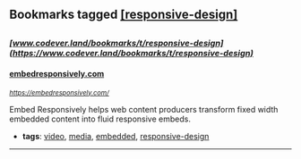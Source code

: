 ## Bookmarks tagged [[responsive-design]](https://www.codever.land/search?q=[responsive-design])

_<sup><sup>[www.codever.land/bookmarks/t/responsive-design](https://www.codever.land/bookmarks/t/responsive-design)</sup></sup>_
---
#### [embedresponsively.com](https://embedresponsively.com/)
_<sup>https://embedresponsively.com/</sup>_

Embed Responsively helps web content producers transform fixed width embedded content into fluid responsive embeds.

* **tags**: [video](../tagged/video.md), [media](../tagged/media.md), [embedded](../tagged/embedded.md), [responsive-design](../tagged/responsive-design.md)
---
